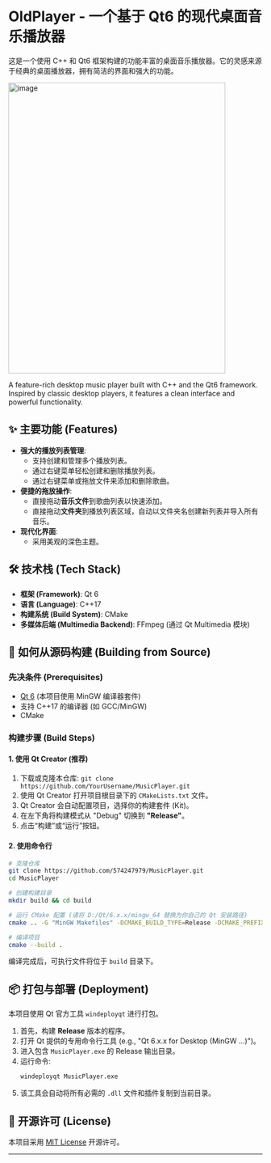 # OldPlayer - 一个基于 Qt6 的现代桌面音乐播放器

这是一个使用 C++ 和 Qt6 框架构建的功能丰富的桌面音乐播放器。它的灵感来源于经典的桌面播放器，拥有简洁的界面和强大的功能。


<img width="430" height="575" alt="image" src="https://github.com/user-attachments/assets/d9d62d94-7e16-4371-8f18-36bd8f4c5960" />


A feature-rich desktop music player built with C++ and the Qt6 framework. Inspired by classic desktop players, it features a clean interface and powerful functionality.

## ✨ 主要功能 (Features)

*   **强大的播放列表管理**:
    *   支持创建和管理多个播放列表。
    *   通过右键菜单轻松创建和删除播放列表。
    *   通过右键菜单或拖放文件来添加和删除歌曲。
*   **便捷的拖放操作**:
    *   直接拖动**音乐文件**到歌曲列表以快速添加。
    *   直接拖动**文件夹**到播放列表区域，自动以文件夹名创建新列表并导入所有音乐。
*   **现代化界面**:
    *   采用美观的深色主题。

## 🛠️ 技术栈 (Tech Stack)

*   **框架 (Framework)**: Qt 6
*   **语言 (Language)**: C++17
*   **构建系统 (Build System)**: CMake
*   **多媒体后端 (Multimedia Backend)**: FFmpeg (通过 Qt Multimedia 模块)

## 🚀 如何从源码构建 (Building from Source)

### 先决条件 (Prerequisites)

*   [Qt 6](https://www.qt.io/download) (本项目使用 MinGW 编译器套件)
*   支持 C++17 的编译器 (如 GCC/MinGW)
*   CMake

### 构建步骤 (Build Steps)

#### 1. 使用 Qt Creator (推荐)

1.  下载或克隆本仓库: `git clone https://github.com/YourUsername/MusicPlayer.git`
2.  使用 Qt Creator 打开项目根目录下的 `CMakeLists.txt` 文件。
3.  Qt Creator 会自动配置项目，选择你的构建套件 (Kit)。
4.  在左下角将构建模式从 "Debug" 切换到 **"Release"**。
5.  点击“构建”或“运行”按钮。

#### 2. 使用命令行

```bash
# 克隆仓库
git clone https://github.com/574247979/MusicPlayer.git
cd MusicPlayer

# 创建构建目录
mkdir build && cd build

# 运行 CMake 配置 (请将 D:/Qt/6.x.x/mingw_64 替换为你自己的 Qt 安装路径)
cmake .. -G "MinGW Makefiles" -DCMAKE_BUILD_TYPE=Release -DCMAKE_PREFIX_PATH=D:/Qt/6.x.x/mingw_64

# 编译项目
cmake --build .
```
编译完成后，可执行文件将位于 `build` 目录下。

## 📦 打包与部署 (Deployment)

本项目使用 Qt 官方工具 `windeployqt` 进行打包。

1.  首先，构建 **Release** 版本的程序。
2.  打开 Qt 提供的专用命令行工具 (e.g., "Qt 6.x.x for Desktop (MinGW ...)")。
3.  进入包含 `MusicPlayer.exe` 的 Release 输出目录。
4.  运行命令:
    ```bash
    windeployqt MusicPlayer.exe
    ```
5.  该工具会自动将所有必需的 `.dll` 文件和插件复制到当前目录。

## 📜 开源许可 (License)

本项目采用 [MIT License](LICENSE.txt) 开源许可。

---
